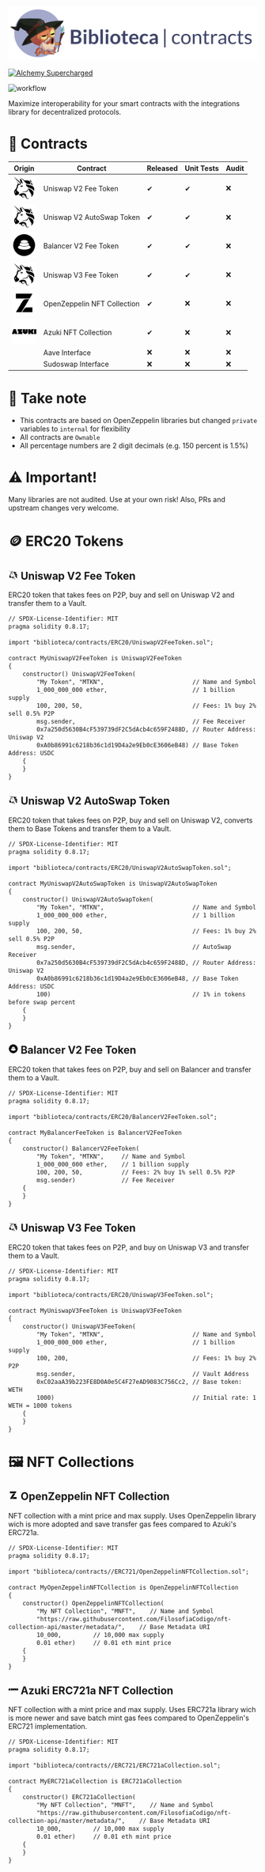 ![](https://raw.githubusercontent.com/FilosofiaCodigo/Biblioteca/master/img/header.png)

<a href="https://www.alchemy.com/"><img onclick="logBadgeClick()" id="badge-button" style="width:240px;height:53px" src="https://static.alchemyapi.io/images/marketing/badgeLight.png" alt="Alchemy Supercharged"/></a>

![workflow](https://github.com/FilosofiaCodigo/Biblioteca/actions/workflows/unit-tests.yml/badge.svg)

Maximize interoperability for your smart contracts with the integrations library for decentralized protocols.

# 📜 Contracts

| Origin | Contract | Released | Unit Tests | Audit |
|-----|----------|-----------|------------|-------|
| <img src="https://raw.githubusercontent.com/FilosofiaCodigo/Biblioteca/master/img/icons/uniswap.png" width="50"/> | Uniswap V2 Fee Token | ✔ | ✔ | ❌ |
| <img src="https://raw.githubusercontent.com/FilosofiaCodigo/Biblioteca/master/img/icons/uniswap.png" width="50"/> | Uniswap V2 AutoSwap Token | ✔ | ✔ | ❌ |
| <img src="https://raw.githubusercontent.com/FilosofiaCodigo/Biblioteca/master/img/icons/balancer.png" width="50"/> | Balancer V2 Fee Token | ✔ | ✔ | ❌ |
| <img src="https://raw.githubusercontent.com/FilosofiaCodigo/Biblioteca/master/img/icons/uniswap.png" width="50"/> | Uniswap V3 Fee Token | ✔ | ✔ | ❌ |
| <img src="https://raw.githubusercontent.com/FilosofiaCodigo/Biblioteca/master/img/icons/openzeppelin.png" width="50"/> | OpenZeppelin NFT Collection | ✔ | ❌ | ❌ |
| <img src="https://raw.githubusercontent.com/FilosofiaCodigo/Biblioteca/master/img/icons/azuki.png" width="50"/> | Azuki NFT Collection | ✔ | ❌ | ❌ |
| | Aave Interface | ❌ | ❌ | ❌ |
| | Sudoswap Interface | ❌ | ❌ | ❌ |

# 📝 Take note

* This contracts are based on OpenZeppelin libraries but changed `private` variables to `internal` for flexibility
* All contracts are `Ownable`
* All percentage numbers are 2 digit decimals (e.g. 150 percent is 1.5%)

# ⚠️ Important!

Many libraries are not audited. Use at your own risk! Also, PRs and upstream changes very welcome.

# 🪙 ERC20 Tokens

## <img src="https://raw.githubusercontent.com/FilosofiaCodigo/Biblioteca/master/img/icons/uniswap.png" width="20" /> Uniswap V2 Fee Token

ERC20 token that takes fees on P2P, buy and sell on Uniswap V2 and transfer them to a Vault.

```solidity
// SPDX-License-Identifier: MIT
pragma solidity 0.8.17;

import "biblioteca/contracts/ERC20/UniswapV2FeeToken.sol";

contract MyUniswapV2FeeToken is UniswapV2FeeToken
{
    constructor() UniswapV2FeeToken(
        "My Token", "MTKN",                         // Name and Symbol
        1_000_000_000 ether,                        // 1 billion supply
        100, 200, 50,                               // Fees: 1% buy 2% sell 0.5% P2P
        msg.sender,                                 // Fee Receiver
        0x7a250d5630B4cF539739dF2C5dAcb4c659F2488D, // Router Address: Uniswap V2
        0xA0b86991c6218b36c1d19D4a2e9Eb0cE3606eB48) // Base Token Address: USDC
    {
    }
}
```


## <img src="https://raw.githubusercontent.com/FilosofiaCodigo/Biblioteca/master/img/icons/uniswap.png" width="20"/> Uniswap V2 AutoSwap Token

ERC20 token that takes fees on P2P, buy and sell on Uniswap V2, converts them to Base Tokens and transfer them to a Vault.

```solidity
// SPDX-License-Identifier: MIT
pragma solidity 0.8.17;

import "biblioteca/contracts/ERC20/UniswapV2AutoSwapToken.sol";

contract MyUniswapV2AutoSwapToken is UniswapV2AutoSwapToken
{
    constructor() UniswapV2AutoSwapToken(
        "My Token", "MTKN",                         // Name and Symbol
        1_000_000_000 ether,                        // 1 billion supply
        100, 200, 50,                               // Fees: 1% buy 2% sell 0.5% P2P
        msg.sender,                                 // AutoSwap Receiver
        0x7a250d5630B4cF539739dF2C5dAcb4c659F2488D, // Router Address: Uniswap V2
        0xA0b86991c6218b36c1d19D4a2e9Eb0cE3606eB48, // Base Token Address: USDC
        100)                                        // 1% in tokens before swap percent
    {
    }
}
```

## <img src="https://raw.githubusercontent.com/FilosofiaCodigo/Biblioteca/master/img/icons/balancer.png" width="20"/> Balancer V2 Fee Token

ERC20 token that takes fees on P2P, buy and sell on Balancer and transfer them to a Vault.

```solidity
// SPDX-License-Identifier: MIT
pragma solidity 0.8.17;

import "biblioteca/contracts/ERC20/BalancerV2FeeToken.sol";

contract MyBalancerFeeToken is BalancerV2FeeToken
{
    constructor() BalancerV2FeeToken(
        "My Token", "MTKN",     // Name and Symbol
        1_000_000_000 ether,    // 1 billion supply
        100, 200, 50,           // Fees: 2% buy 1% sell 0.5% P2P
        msg.sender)             // Fee Receiver
    {
    }
}
```

## <img src="https://raw.githubusercontent.com/FilosofiaCodigo/Biblioteca/master/img/icons/uniswap.png" width="20"/> Uniswap V3 Fee Token

ERC20 token that takes fees on P2P, and buy on Uniswap V3 and transfer them to a Vault.

```solidity
// SPDX-License-Identifier: MIT
pragma solidity 0.8.17;

import "biblioteca/contracts/ERC20/UniswapV3FeeToken.sol";

contract MyUniswapV3FeeToken is UniswapV3FeeToken
{
    constructor() UniswapV3FeeToken(
        "My Token", "MTKN",                         // Name and Symbol
        1_000_000_000 ether,                        // 1 billion supply
        100, 200,                                   // Fees: 1% buy 2% P2P
        msg.sender,                                 // Vault Address
        0xC02aaA39b223FE8D0A0e5C4F27eAD9083C756Cc2, // Base token: WETH
        1000)                                       // Initial rate: 1 WETH = 1000 tokens
    {
    }
}
```

# 🖼️ NFT Collections

## <img src="https://raw.githubusercontent.com/FilosofiaCodigo/Biblioteca/master/img/icons/openzeppelin.png" width="20"/> OpenZeppelin NFT Collection

NFT collection with a mint price and max supply. Uses OpenZeppelin library wich is more adopted and save transfer gas fees compared to Azuki's ERC721a.

```solidity
// SPDX-License-Identifier: MIT
pragma solidity 0.8.17;

import "biblioteca/contracts//ERC721/OpenZeppelinNFTCollection.sol";

contract MyOpenZeppelinNFTCollection is OpenZeppelinNFTCollection
{
    constructor() OpenZeppelinNFTCollection(
        "My NFT Collection", "MNFT",    // Name and Symbol
        "https://raw.githubusercontent.com/FilosofiaCodigo/nft-collection-api/master/metadata/",    // Base Metadata URI
        10_000,         // 10,000 max supply
        0.01 ether)     // 0.01 eth mint price
    {
    }
}
```

## <img src="https://raw.githubusercontent.com/FilosofiaCodigo/Biblioteca/master/img/icons/azuki.png" width="20"/> Azuki ERC721a NFT Collection

NFT collection with a mint price and max supply. Uses ERC721a library wich is more newer and save batch mint gas fees compared to OpenZeppelin's ERC721 implementation.

```solidity
// SPDX-License-Identifier: MIT
pragma solidity 0.8.17;

import "biblioteca/contracts//ERC721/ERC721aCollection.sol";

contract MyERC721aCollection is ERC721aCollection
{
    constructor() ERC721aCollection(
        "My NFT Collection", "MNFT",    // Name and Symbol
        "https://raw.githubusercontent.com/FilosofiaCodigo/nft-collection-api/master/metadata/",    // Base Metadata URI
        10_000,         // 10,000 max supply
        0.01 ether)     // 0.01 eth mint price
    {
    }
}
```
